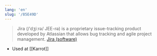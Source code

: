 ```yaml
---
lang: 'en'
slug: '/85E49D'
---
```


> Jira (/ˈdʒiːrə/ JEE-rə) is a proprietary issue-tracking product developed by Atlassian that allows bug tracking and agile project management. [Jira (software)](<https://en.wikipedia.org/wiki/Jira_(software)>)

- Used at [[Karrot]]

